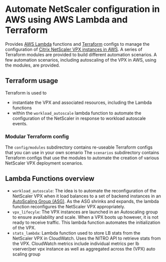 # Automate NetScaler configuration in AWS using AWS Lambda and Terraform
Provides  [AWS Lambda](https://aws.amazon.com/lambda) functions and [Terraform](https://terraform.io) configs to manage the configuration of [Citrix NetScaler VPX instances in AWS](https://aws.amazon.com/marketplace/seller-profile?id=fb9c6078-b60f-47f6-8622-49d5e1d5aca7). A series of Terraform modules are provided to build different automation scenarios. A few automation scenarios, including autoscaling of the VPX in AWS, using the modules, are provided.

## Terraform usage
Terraform is used to

* instantiate the VPX and associated resources, including the Lambda functions
* within the `workload_autoscale` lambda function to automate the configuration of the NetScaler in response to workload autoscale events.


### Modular Terraform config
The `config/modules` subdirectory contains re-useable Terraform configs that you can use in your own scenario
The `scenarios` subdirectory contains Terraform configs that use the modules to automate the creation of various NetScaler VPX deployment scenarios.

## Lambda Functions overview
* `workload_autoscale`: The idea is to automate the reconfiguration of the NetScaler VPX when it load balances to a set of backend instances in an [AutoScaling Group (ASG)](https://aws.amazon.com/autoscaling/). As the ASG shrinks and expands, the lambda function reconfigures the NetScaler VPX appropriately.
* `vpx_lifecyle`: The VPX instances are launched in an Autoscaling group to ensure availability and scale. When a VPX boots up however, it is not ready to receive traffic. This lambda function automates the initialization of the VPX.
* `stats_lambda`: Lambda function used to store LB stats from the NetScaler VPX in CloudWatch. Uses the NITRO API to retrieve stats from the VPX. CloudWatch metrics include individual metrics per lb vserver/per vpx instance as well as aggregated across the (VPX) auto scaling group

